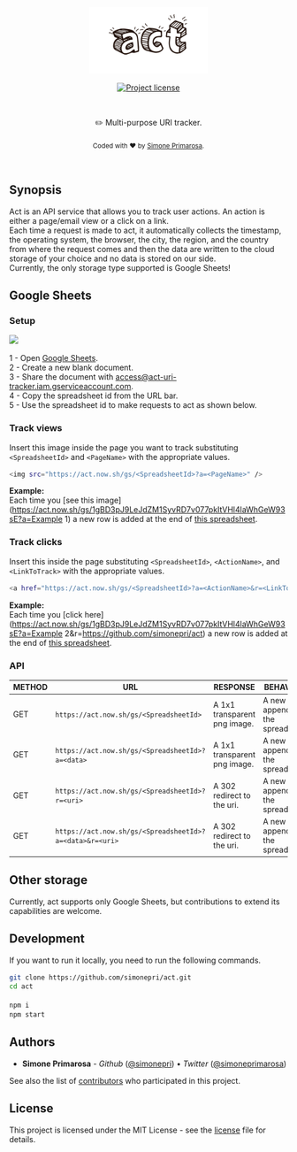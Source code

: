 <p align="center">
  <a href="https://act.now.sh">
    <img src="./media/logo.png" height="120" alt="Multi-purpose URI tracker"/>
  </a>
</p>
<p align="center">
  <!-- License - MIT -->
  <a href="https://github.com/simonepri/act#license">
    <img src="https://img.shields.io/github/license/simonepri/act.svg" alt="Project license" />
  </a>
</p>
<br />
<p align="center">
  ✏️ Multi-purpose URI tracker.
</p>
<p align="center">
  <sub>
    Coded with ❤️ by <a href="#authors">Simone Primarosa</a>.
  </sub>
</p>
<br/>

## Synopsis
Act is an API service that allows you to track user actions. An action is either a page/email view or a click on a link.  
Each time a request is made to act, it automatically collects the timestamp, the operating system, the browser, the city, the region, and the country from where the request comes and then the data are written to the cloud storage of your choice and no data is stored on our side.  
Currently, the only storage type supported is Google Sheets!

## Google Sheets

### Setup
<img width="400" src="./media/gs.gif" />

1 - Open [Google Sheets][storage:gs].<br/>
2 - Create a new blank document.<br/>
3 - Share the document with [access@act-uri-tracker.iam.gserviceaccount.com][storage:gs-email].<br/>
4 - Copy the spreadsheet id from the URL bar.<br/>
5 - Use the spreadsheet id to make requests to act as shown below.<br/>

### Track views
Insert this image inside the page you want to track substituting `<SpreadsheetId>` and `<PageName>` with the appropriate values.
```bash
<img src="https://act.now.sh/gs/<SpreadsheetId>?a=<PageName>" />
```
**Example:**<br/>
Each time you [see this image](https://act.now.sh/gs/1gBD3pJ9LeJdZM1SyvRD7v077pkItVHl4laWhGeW93sE?a=Example 1) a new row is added at the end of [this spreadsheet](https://docs.google.com/spreadsheets/d/1gBD3pJ9LeJdZM1SyvRD7v077pkItVHl4laWhGeW93sE).

### Track clicks
Insert this inside the page substituting `<SpreadsheetId>`, `<ActionName>`, and `<LinkToTrack>` with the appropriate values.
```bash
<a href="https://act.now.sh/gs/<SpreadsheetId>?a=<ActionName>&r=<LinkToTrack>" />
```

**Example:**<br/>
Each time you [click here](https://act.now.sh/gs/1gBD3pJ9LeJdZM1SyvRD7v077pkItVHl4laWhGeW93sE?a=Example 2&r=https://github.com/simonepri/act) a new row is added at the end of [this spreadsheet](https://docs.google.com/spreadsheets/d/1gBD3pJ9LeJdZM1SyvRD7v077pkItVHl4laWhGeW93sE).

### API

METHOD | URL | RESPONSE | BEHAVIOUR
-------|-----|----------|----------
GET | `https://act.now.sh/gs/<SpreadsheetId>` | A 1x1 transparent png image. | A new line is appended to the spreadsheet.
GET | `https://act.now.sh/gs/<SpreadsheetId>?a=<data>` | A 1x1 transparent png image. | A new line is appended to the spreadsheet.
GET | `https://act.now.sh/gs/<SpreadsheetId>?r=<uri>` | A 302 redirect to the uri. | A new line is appended to the spreadsheet.
GET | `https://act.now.sh/gs/<SpreadsheetId>?a=<data>&r=<uri>` | A 302 redirect to the uri. | A new line is appended to the spreadsheet.

## Other storage
Currently, act supports only Google Sheets, but contributions to extend its capabilities are welcome.

## Development
If you want to run it locally, you need to run the following commands.

```bash
git clone https://github.com/simonepri/act.git
cd act

npm i
npm start
```

## Authors
- **Simone Primarosa** - *Github* ([@simonepri][github:simonepri]) • *Twitter* ([@simoneprimarosa][twitter:simoneprimarosa])

See also the list of [contributors][contributors] who participated in this project.

## License
This project is licensed under the MIT License - see the [license][license] file for details.


<!-- Links -->
[contributors]: https://github.com/simonepri/act/contributors

[license]: https://github.com/simonepri/act/tree/master/license
[contributing]: https://github.com/simonepri/act/tree/master/.github/contributing.md

[github:simonepri]: https://github.com/simonepri
[twitter:simoneprimarosa]: http://twitter.com/intent/user?screen_name=simoneprimarosa

[storage:gs]: https://docs.google.com/spreadsheets/
[storage:gs-email]: mailto:access@act-uri-tracker.iam.gserviceaccount.com
